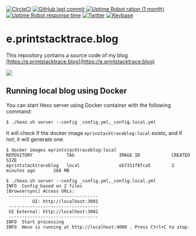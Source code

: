 [![CircleCI](https://badgen.net/circleci/github/wololock/wololock.github.io/master?icon=circleci&label)](https://circleci.com/gh/wololock/wololock.github.io/tree/develop)
[![GitHub last commit](https://badgen.net/github/last-commit/wololock/wololock.github.io)](https://github.com/wololock/wololock.github.io/commits/develop)
[![Uptime Robot ration (1 month)](https://badgen.net/uptime-robot/month/m780633622-b567414a67adfeceaedce453)](https://status.printstacktrace.blog/)
[![Uptime Robot response time](https://badgen.net/uptime-robot/response/m780633622-b567414a67adfeceaedce453)](https://status.printstacktrace.blog/)
[![Twitter](https://badgen.net/twitter/follow/wololock)](https://twitter.com/wololock)
[![Keybase](https://badgen.net/keybase/pgp/wololock)](https://keybase.io/wololock)

# e.printstacktrace.blog 

This repository contains a source code of my blog [https://e.printstacktrace.blog](https://e.printstacktrace.blog)

![](https://i.imgur.com/SmwJVRyl.png)

## Running local blog using Docker

You can start Hexo server using Docker container with the following command:

```
$ ./hexo.sh server --config _config.yml,_config.local.yml
```

It will check if the docker image `eprinstacktraceblog:local` exists, and if not, it will generate one.

```
$ docker images eprintstacktraceblog:local   
REPOSITORY             TAG                 IMAGE ID            CREATED             SIZE
eprintstacktraceblog   local               eb7311f8fca5        2 minutes ago       268 MB
```

```
$ ./hexo.sh server --config _config.yml,_config.local.yml
INFO  Config based on 2 files
[Browsersync] Access URLs:
 ----------------------------------
          UI: http://localhost:3001
 ----------------------------------
 UI External: http://localhost:3001
 ----------------------------------
INFO  Start processing
INFO  Hexo is running at http://localhost:4000 . Press Ctrl+C to stop.
```




